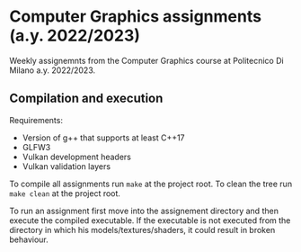 # Computer Graphics assignments (a.y. 2022/2023)
Weekly assignemnts from the Computer Graphics course at Politecnico Di Milano a.y. 2022/2023.

## Compilation and execution

Requirements:

- Version of g++ that supports at least C++17
- GLFW3
- Vulkan development headers
- Vulkan validation layers

To compile all assignments run `make` at the project root. To clean the tree run `make clean` at the project root. 

To run an assignment first move into the assignement directory and then execute the compiled executable. If the executable
is not executed from the directory in which his models/textures/shaders, it could result in broken behaviour.
